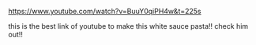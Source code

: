 https://www.youtube.com/watch?v=BuuY0qiPH4w&t=225s

this is the best link of youtube to make this white sauce pasta!! check him out!!